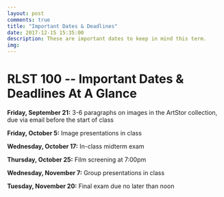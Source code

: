 ```yaml
---
layout: post
comments: true
title: "Important Dates & Deadlines"
date: 2017-12-15 15:35:00
description: These are important dates to keep in mind this term.
img: 
---
```

# RLST 100 -- Important Dates & Deadlines At A Glance

<b>Friday, September 21:</b> 3-6 paragraphs on images in the ArtStor collection, due via email before the start of class

<b>Friday, October 5:</b> Image presentations in class

<b>Wednesday, October 17:</b> In-class midterm exam

<b>Thursday, October 25:</b> Film screening at 7:00pm

<b>Wednesday, November 7:</b> Group presentations in class

<b>Tuesday, November 20:</b> Final exam due no later than noon